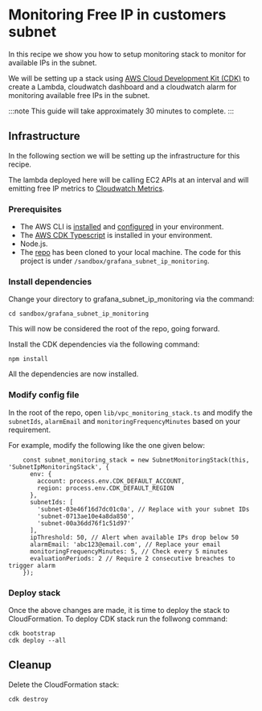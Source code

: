 # Monitoring Free IP in customers subnet

In this recipe we show you how to setup monitoring stack to monitor for available IPs in the subnet.

We will be setting up a stack using [AWS Cloud Development Kit (CDK)](https://aws.amazon.com/cdk/) to create a Lambda, cloudwatch dashboard and a cloudwatch alarm for monitoring available free IPs in the subnet.

:::note
    This guide will take approximately 30 minutes to complete.
:::
## Infrastructure
In the following section we will be setting up the infrastructure for this recipe. 

The lambda deployed here will be calling EC2 APIs at an interval and will emitting free IP metrics to [Cloudwatch Metrics](https://docs.aws.amazon.com/AmazonCloudWatch/latest/monitoring/working_with_metrics.html).

### Prerequisites

* The AWS CLI is [installed](https://docs.aws.amazon.com/cli/latest/userguide/cli-chap-install.html) and [configured](https://docs.aws.amazon.com/cli/latest/userguide/cli-chap-configure.html) in your environment.
* The [AWS CDK Typescript](https://docs.aws.amazon.com/cdk/latest/guide/work-with-cdk-typescript.html) is installed in your environment.
* Node.js.
* The [repo](https://github.com/aws-observability/observability-best-practices/) has been cloned to your local machine. The code for this project is under `/sandbox/grafana_subnet_ip_monitoring`.

### Install dependencies

Change your directory to grafana_subnet_ip_monitoring via the command:

```
cd sandbox/grafana_subnet_ip_monitoring
```

This will now be considered the root of the repo, going forward.

Install the CDK dependencies via the following command:

```
npm install
```

All the dependencies are now installed.

### Modify config file

In the root of the repo, open `lib/vpc_monitoring_stack.ts` and modify the `subnetIds`, `alarmEmail` and `monitoringFrequencyMinutes` based on your requirement.

For example, modify the following like the one given below:

```
    const subnet_monitoring_stack = new SubnetMonitoringStack(this, 'SubnetIpMonitoringStack', {
      env: { 
        account: process.env.CDK_DEFAULT_ACCOUNT, 
        region: process.env.CDK_DEFAULT_REGION 
      },
      subnetIds: [
        'subnet-03e46f16d7dc01c0a', // Replace with your subnet IDs
        'subnet-0713ae10e4a8da850',
        'subnet-00a36dd76f1c51d97'
      ],
      ipThreshold: 50, // Alert when available IPs drop below 50
      alarmEmail: 'abc123@email.com', // Replace your email
      monitoringFrequencyMinutes: 5, // Check every 5 minutes
      evaluationPeriods: 2 // Require 2 consecutive breaches to trigger alarm
    });
```


### Deploy stack

Once the above changes are made, it is time to deploy the stack to CloudFormation. To deploy CDK stack run the follwong command:

```
cdk bootstrap
cdk deploy --all
```

## Cleanup

Delete the CloudFormation stack:

```
cdk destroy
```